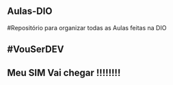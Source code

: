 ## Aulas-DIO

#Repositório para organizar todas as Aulas feitas na DIO

##    #VouSerDEV

## Meu SIM Vai chegar !!!!!!!!
